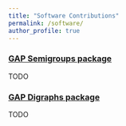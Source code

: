 ```yaml
---
title: "Software Contributions"
permalink: /software/
author_profile: true
---
```


### [GAP Semigroups package](http://www.gap-system.org/Packages/semigroups.html)  
TODO 
### [GAP Digraphs package](http://www.gap-system.org/Packages/digraphs.html)  
TODO
